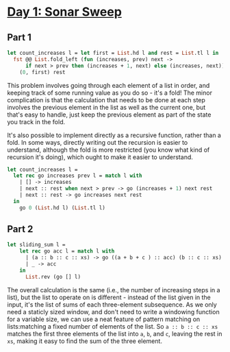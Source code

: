 # [Day 1: Sonar Sweep](https://adventofcode.com/2021/day/1)

## Part 1

```ocaml
let count_increases l = let first = List.hd l and rest = List.tl l in
  fst @@ List.fold_left (fun (increases, prev) next ->
      if next > prev then (increases + 1, next) else (increases, next))
    (0, first) rest
```

This problem involves going through each element of a list in order, and keeping
track of some running value as you do so - it's a fold! The minor complication
is that the calculation that needs to be done at each step involves the previous
element in the list as well as the current one, but that's easy to handle, just
keep the previous element as part of the state you track in the fold.

It's also possible to implement directly as a recursive function, rather than a
fold. In some ways, directly writing out the recursion is easier to understand,
although the fold is more restricted (you know what kind of recursion it's
doing), which ought to make it easier to understand.

```ocaml
let count_increases l =
  let rec go increases prev l = match l with
    | [] -> increases
    | next :: rest when next > prev -> go (increases + 1) next rest
    | next :: rest -> go increases next rest
  in
    go 0 (List.hd l) (List.tl l)
```

## Part 2

```ocaml
let sliding_sum l =
    let rec go acc l = match l with
      | (a :: b :: c :: xs) -> go ((a + b + c ) :: acc) (b :: c :: xs)
      | _ -> acc
    in
      List.rev (go [] l)
```

The overall calculation is the same (i.e., the number of increasing steps in a
list), but the list to operate on is different - instead of the list given in
the input, it's the list of sums of each three-element subsequence. As we only
need a staticly sized window, and don't need to write a windowing function for a
variable size, we can use a neat feature of pattern matching on lists:matching a
fixed number of elements of the list. So `a :: b :: c :: xs` matches the first
three elements of the list into `a`, `b`, and `c`, leaving the rest in `xs`,
making it easy to find the sum of the three element.
